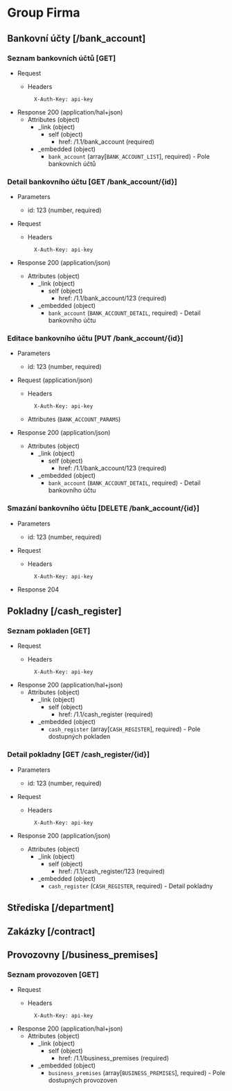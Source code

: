 # Group Firma

## Bankovní účty [/bank_account]
<a name="bank_account"></a>
### Seznam bankovních účtů [GET]
+ Request
    + Headers

            X-Auth-Key: api-key

+ Response 200 (application/hal+json)
    + Attributes (object)
        - _link (object)
            - self (object)
                - href: /1.1/bank_account (required)
        - _embedded (object)
            - `bank_account` (array[`BANK_ACCOUNT_LIST`], required) - Pole bankovních účtů


### Detail bankovního účtu [GET /bank_account/{id}]
+ Parameters
    + id: 123 (number, required)

+ Request
    + Headers

            X-Auth-Key: api-key


+ Response 200 (application/json)
    + Attributes (object)
        - _link (object)
            - self (object)
                - href: /1.1/bank_account/123 (required)
        - _embedded (object)
            - `bank_account` (`BANK_ACCOUNT_DETAIL`, required) - Detail bankovního účtu


### Editace bankovního účtu [PUT /bank_account/{id}]
+ Parameters
    + id: 123 (number, required)

+ Request (application/json)
    + Headers

            X-Auth-Key: api-key

    + Attributes (`BANK_ACCOUNT_PARAMS`)

+ Response 200 (application/json)
    + Attributes (object)
        - _link (object)
            - self (object)
                - href: /1.1/bank_account/123 (required)
        - _embedded (object)
            - `bank_account` (`BANK_ACCOUNT_DETAIL`, required) - Detail bankovního účtu

### Smazání bankovního účtu [DELETE /bank_account/{id}]
+ Parameters
    + id: 123 (number, required)

+ Request
    + Headers

            X-Auth-Key: api-key

+ Response 204


## Pokladny [/cash_register]
<a name="pokladny"></a>
### Seznam pokladen [GET]
+ Request
    + Headers

            X-Auth-Key: api-key

+ Response 200 (application/hal+json)
    + Attributes (object)
        - _link (object)
            - self (object)
                - href: /1.1/cash_register (required)
        - _embedded (object)
            - `cash_register` (array[`CASH_REGISTER`], required) - Pole dostupných pokladen

### Detail pokladny [GET /cash_register/{id}]
+ Parameters
    + id: 123 (number, required)

+ Request
    + Headers

            X-Auth-Key: api-key


+ Response 200 (application/json)
    + Attributes (object)
        - _link (object)
            - self (object)
                - href: /1.1/cash_register/123 (required)
        - _embedded (object)
            - `cash_register` (`CASH_REGISTER`, required) - Detail pokladny

## Střediska [/department]
<a name="strediska"></a>

## Zakázky [/contract]
<a name="zakazky"></a>

## Provozovny [/business_premises]
<a name="business_premises"></a>
### Seznam provozoven [GET]
+ Request
    + Headers

            X-Auth-Key: api-key

+ Response 200 (application/hal+json)
    + Attributes (object)
        - _link (object)
            - self (object)
                - href: /1.1/business_premises (required)
        - _embedded (object)
            - `business_premises` (array[`BUSINESS_PREMISES`], required) - Pole dostupných provozoven
